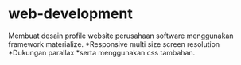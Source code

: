 # web-development
Membuat desain profile website perusahaan software menggunakan framework materialize.
*Responsive multi size screen resolution
*Dukungan parallax
*serta menggunakan css tambahan.
